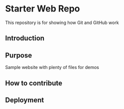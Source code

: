 # Starter Web Repo


This repository is for showing how Git and GitHub work

## Introduction


## Purpose

Sample website with plenty of files for demos

## How to contribute

## Deployment 